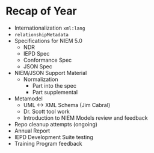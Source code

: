 # Recap of Year

- Internationalization `xml:lang`
- `relationshipMetadata`
- Specifications for NIEM 5.0
	- NDR
	- IEPD Spec
	- Conformance Spec
	- JSON Spec
- NIEM/JSON Support Material
	- Normalization
		- Part into the spec
		- Part supplemental
- Metamodel
	- UML <-> XML Schema (Jim Cabral)
	- Dr. Scott tool work
	- Introduction to NIEM Models review and feedback
- Repo cleanup attempts (ongoing)
- Annual Report
- IEPD Development Suite testing
- Training Program feedback

